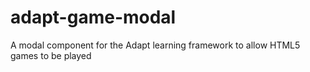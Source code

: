 # adapt-game-modal
A modal component for the Adapt learning framework to allow HTML5 games to be played
